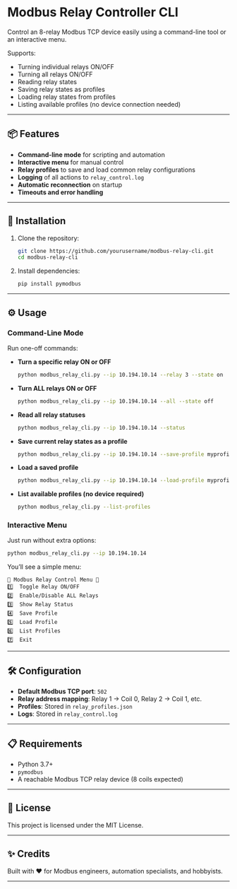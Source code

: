 # Modbus Relay Controller CLI

Control an 8-relay Modbus TCP device easily using a command-line tool or an interactive menu.

Supports:
- Turning individual relays ON/OFF
- Turning all relays ON/OFF
- Reading relay states
- Saving relay states as profiles
- Loading relay states from profiles
- Listing available profiles (no device connection needed)

---

## 📦 Features

- **Command-line mode** for scripting and automation
- **Interactive menu** for manual control
- **Relay profiles** to save and load common relay configurations
- **Logging** of all actions to `relay_control.log`
- **Automatic reconnection** on startup
- **Timeouts and error handling**

---

## 🚀 Installation

1. Clone the repository:
   ```bash
   git clone https://github.com/yourusername/modbus-relay-cli.git
   cd modbus-relay-cli
   ```

2. Install dependencies:
   ```bash
   pip install pymodbus
   ```

---

## ⚙️ Usage

### Command-Line Mode

Run one-off commands:

- **Turn a specific relay ON or OFF**
  ```bash
  python modbus_relay_cli.py --ip 10.194.10.14 --relay 3 --state on
  ```

- **Turn ALL relays ON or OFF**
  ```bash
  python modbus_relay_cli.py --ip 10.194.10.14 --all --state off
  ```

- **Read all relay statuses**
  ```bash
  python modbus_relay_cli.py --ip 10.194.10.14 --status
  ```

- **Save current relay states as a profile**
  ```bash
  python modbus_relay_cli.py --ip 10.194.10.14 --save-profile myprofile
  ```

- **Load a saved profile**
  ```bash
  python modbus_relay_cli.py --ip 10.194.10.14 --load-profile myprofile
  ```

- **List available profiles (no device required)**
  ```bash
  python modbus_relay_cli.py --list-profiles
  ```


### Interactive Menu

Just run without extra options:

```bash
python modbus_relay_cli.py --ip 10.194.10.14
```

You’ll see a simple menu:
```
🔹 Modbus Relay Control Menu 🔹
1️⃣  Toggle Relay ON/OFF
2️⃣  Enable/Disable ALL Relays
3️⃣  Show Relay Status
4️⃣  Save Profile
5️⃣  Load Profile
6️⃣  List Profiles
7️⃣  Exit
```

---

## 🛠 Configuration

- **Default Modbus TCP port**: `502`
- **Relay address mapping**: Relay 1 → Coil 0, Relay 2 → Coil 1, etc.
- **Profiles**: Stored in `relay_profiles.json`
- **Logs**: Stored in `relay_control.log`

---

## 📋 Requirements

- Python 3.7+
- `pymodbus`
- A reachable Modbus TCP relay device (8 coils expected)

---

## 📜 License

This project is licensed under the MIT License.

---

## ✨ Credits

Built with ❤️ for Modbus engineers, automation specialists, and hobbyists.

---

